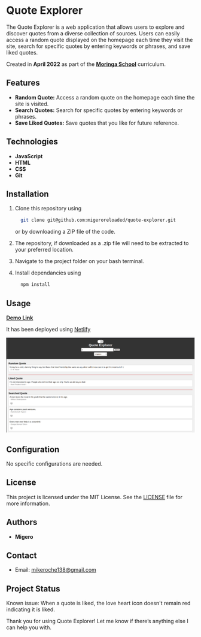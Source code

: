 # Quote Explorer

The Quote Explorer is a web application that allows users to explore and discover quotes from a diverse collection of sources. Users can easily access a random quote displayed on the homepage each time they visit the site, search for specific quotes by entering keywords or phrases, and save liked quotes.

Created in **April 2022** as part of the **[Moringa School](https://moringaschool.com/)** curriculum.

## Features

- **Random Quote:** Access a random quote on the homepage each time the site is visited.
- **Search Quotes:** Search for specific quotes by entering keywords or phrases.
- **Save Liked Quotes:** Save quotes that you like for future reference.

## Technologies

- **JavaScript**
- **HTML**
- **CSS**
- **Git**

## Installation

1. Clone this repository using

    ```bash
      git clone git@github.com:migeroreloaded/quote-explorer.git
    ```

    or by downloading a ZIP file of the code.
  
2. The repository, if downloaded as a .zip file will need to be extracted to your preferred location.

3. Navigate to the project folder on your bash terminal.

4. Install dependancies using

    ```bash
      npm install
    ```

## Usage

[**Demo Link**](https://quote-explorer.netlify.app/)

It has been deployed using [Netlify](https://www.netlify.com/)

![Demo image](./assets/demo.png)

## Configuration

No specific configurations are needed.

## License

This project is licensed under the MIT License. See the [LICENSE](LICENSE) file for more information.

## Authors

- **Migero**

## Contact

- Email: [mikeroche138@gmail.com](mailto:mikeroche138@gmail.com)

## Project Status

Known issue: When a quote is liked, the love heart icon doesn't remain red indicating it is liked.

Thank you for using Quote Explorer! Let me know if there’s anything else I can help you with.
